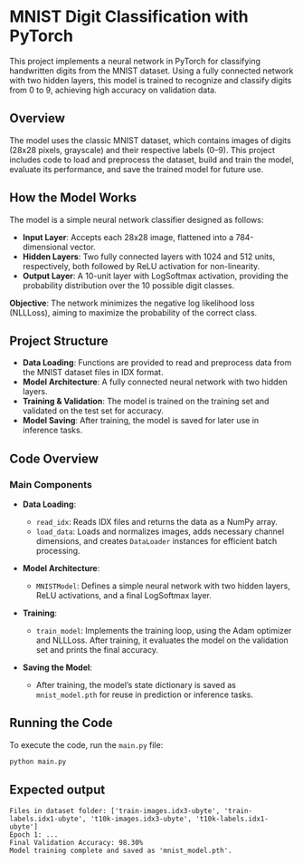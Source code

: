 # MNIST Digit Classification with PyTorch

This project implements a neural network in PyTorch for classifying handwritten digits from the MNIST dataset. Using a fully connected network with two hidden layers, this model is trained to recognize and classify digits from 0 to 9, achieving high accuracy on validation data.

## Overview

The model uses the classic MNIST dataset, which contains images of digits (28x28 pixels, grayscale) and their respective labels (0–9). This project includes code to load and preprocess the dataset, build and train the model, evaluate its performance, and save the trained model for future use.

## How the Model Works

The model is a simple neural network classifier designed as follows:
- **Input Layer**: Accepts each 28x28 image, flattened into a 784-dimensional vector.
- **Hidden Layers**: Two fully connected layers with 1024 and 512 units, respectively, both followed by ReLU activation for non-linearity.
- **Output Layer**: A 10-unit layer with LogSoftmax activation, providing the probability distribution over the 10 possible digit classes.

**Objective**: The network minimizes the negative log likelihood loss (NLLLoss), aiming to maximize the probability of the correct class.

## Project Structure

- **Data Loading**: Functions are provided to read and preprocess data from the MNIST dataset files in IDX format.
- **Model Architecture**: A fully connected neural network with two hidden layers.
- **Training & Validation**: The model is trained on the training set and validated on the test set for accuracy.
- **Model Saving**: After training, the model is saved for later use in inference tasks.

## Code Overview

### Main Components

- **Data Loading**:
  - `read_idx`: Reads IDX files and returns the data as a NumPy array.
  - `load_data`: Loads and normalizes images, adds necessary channel dimensions, and creates `DataLoader` instances for efficient batch processing.

- **Model Architecture**:
  - `MNISTModel`: Defines a simple neural network with two hidden layers, ReLU activations, and a final LogSoftmax layer.

- **Training**:
  - `train_model`: Implements the training loop, using the Adam optimizer and NLLLoss. After training, it evaluates the model on the validation set and prints the final accuracy.

- **Saving the Model**:
  - After training, the model’s state dictionary is saved as `mnist_model.pth` for reuse in prediction or inference tasks.

## Running the Code

To execute the code, run the `main.py` file:

```bash
python main.py
```

## Expected output

```plaintext
Files in dataset folder: ['train-images.idx3-ubyte', 'train-labels.idx1-ubyte', 't10k-images.idx3-ubyte', 't10k-labels.idx1-ubyte']
Epoch 1: ...
Final Validation Accuracy: 98.30%
Model training complete and saved as 'mnist_model.pth'.
